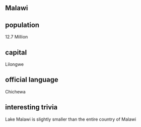 ## Malawi
##  population
12.7 Million

##  capital
Lilongwe
 
##  official language
Chichewa

##  interesting trivia
Lake Malawi is slightly smaller than the entire country of Malawi



